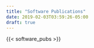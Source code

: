 ```yaml
---
title: "Software Publications"
date: 2019-02-03T03:59:26-05:00
draft: true
---
```


{{< software_pubs >}}
